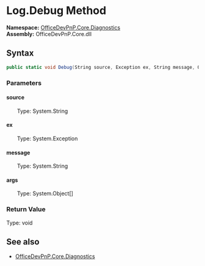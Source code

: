 # Log.Debug Method  
  

**Namespace:** [OfficeDevPnP.Core.Diagnostics](OfficeDevPnP.Core.Diagnostics.md)  
**Assembly:** OfficeDevPnP.Core.dll  
## Syntax
```C#
public static void Debug(String source, Exception ex, String message, Object[] args)
```
### Parameters
#### source  
&emsp;&emsp;Type: System.String  

#### ex  
&emsp;&emsp;Type: System.Exception  

#### message  
&emsp;&emsp;Type: System.String  

#### args  
&emsp;&emsp;Type: System.Object[]  

### Return Value
Type: void  

## See also
- [OfficeDevPnP.Core.Diagnostics](OfficeDevPnP.Core.Diagnostics.md)
